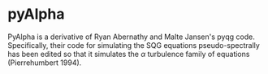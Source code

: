 # pyAlpha
 PyAlpha is a derivative of Ryan Abernathy and Malte Jansen's pyqg code. Specifically, their code for simulating the SQG equations pseudo-spectrally has been edited so that it simulates the $\alpha$ turbulence family of equations (Pierrehumbert 1994).
